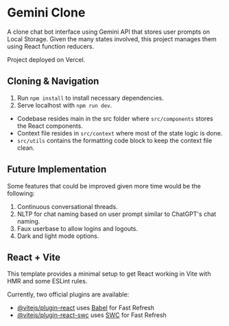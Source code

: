 # Gemini Clone
A clone chat bot interface using Gemini API that stores user prompts on Local Storage. Given the many states involved, this project manages them using React function reducers. 

Project deployed on Vercel. 

## Cloning & Navigation
1. Run `npm install` to install necessary dependencies.
2. Serve localhost with `npm run dev`.
   
- Codebase resides main in the src folder where `src/components` stores the React components. 
- Context file resides in `src/context` where most of the state logic is done.
- `src/utils` contains the formatting code block to keep the context file clean.

## Future Implementation
Some features that could be improved given more time would be the following:

1. Continuous conversational threads.
2. NLTP for chat naming based on user prompt similar to ChatGPT's chat naming.
3. Faux userbase to allow logins and logouts.
4. Dark and light mode options.

## React + Vite

This template provides a minimal setup to get React working in Vite with HMR and some ESLint rules.

Currently, two official plugins are available:

- [@vitejs/plugin-react](https://github.com/vitejs/vite-plugin-react/blob/main/packages/plugin-react/README.md) uses [Babel](https://babeljs.io/) for Fast Refresh
- [@vitejs/plugin-react-swc](https://github.com/vitejs/vite-plugin-react-swc) uses [SWC](https://swc.rs/) for Fast Refresh
